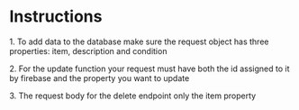 <h1>Instructions</h1>
<p>
  1. To add data to the database make sure the request object has three properties: item, description and condition
</p>
<p> 2. For the update function your request must have both the id assigned to it by firebase and the property you want to update </p>
<p>3. The request body for the delete endpoint only the item property</p>
